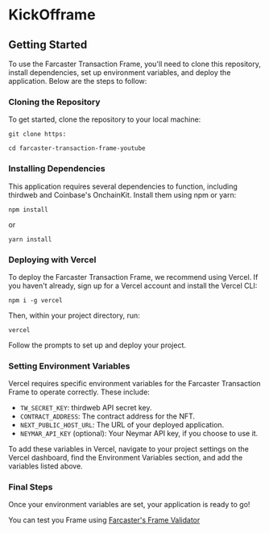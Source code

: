 # KickOfframe


## Getting Started

To use the Farcaster Transaction Frame, you'll need to clone this repository, install dependencies, set up environment variables, and deploy the application. Below are the steps to follow:

### Cloning the Repository

To get started, clone the repository to your local machine:
```
git clone https:
```
```
cd farcaster-transaction-frame-youtube
```


### Installing Dependencies

This application requires several dependencies to function, including thirdweb and Coinbase's OnchainKit. Install them using npm or yarn:

```
npm install
```
or
```
yarn install
```



### Deploying with Vercel

To deploy the Farcaster Transaction Frame, we recommend using Vercel. If you haven't already, sign up for a Vercel account and install the Vercel CLI:

```
npm i -g vercel
```

Then, within your project directory, run:
```
vercel
```


Follow the prompts to set up and deploy your project.

### Setting Environment Variables

Vercel requires specific environment variables for the Farcaster Transaction Frame to operate correctly. These include:

- `TW_SECRET_KEY`: thirdweb API secret key.
- `CONTRACT_ADDRESS`: The contract address for the NFT.
- `NEXT_PUBLIC_HOST_URL`: The URL of your deployed application.
- `NEYMAR_API_KEY` (optional): Your Neymar API key, if you choose to use it.

To add these variables in Vercel, navigate to your project settings on the Vercel dashboard, find the Environment Variables section, and add the variables listed above.

### Final Steps

Once your environment variables are set, your application is ready to go! 

You can test you Frame using [Farcaster's Frame Validator](https://warpcast.com/~/developers/frames)

